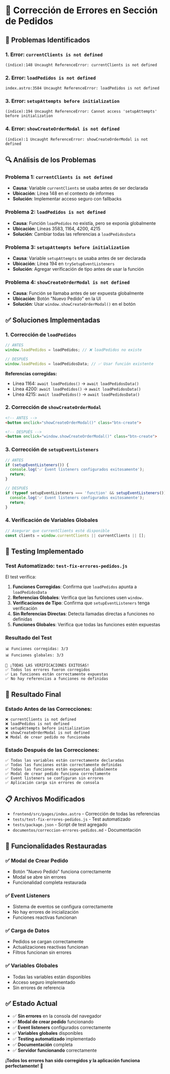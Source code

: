 # 🚨 Corrección de Errores en Sección de Pedidos

## 🚨 Problemas Identificados

### 1. **Error: `currentClients is not defined`**
```
(índice):148 Uncaught ReferenceError: currentClients is not defined
```

### 2. **Error: `loadPedidos is not defined`**
```
index.astro:3584 Uncaught ReferenceError: loadPedidos is not defined
```

### 3. **Error: `setupAttempts before initialization`**
```
(índice):194 Uncaught ReferenceError: Cannot access 'setupAttempts' before initialization
```

### 4. **Error: `showCreateOrderModal is not defined`**
```
(índice):1 Uncaught ReferenceError: showCreateOrderModal is not defined
```

## 🔍 Análisis de los Problemas

### **Problema 1: `currentClients is not defined`**
- **Causa**: Variable `currentClients` se usaba antes de ser declarada
- **Ubicación**: Línea 148 en el contexto de informes
- **Solución**: Implementar acceso seguro con fallbacks

### **Problema 2: `loadPedidos is not defined`**
- **Causa**: Función `loadPedidos` no existía, pero se exponía globalmente
- **Ubicación**: Líneas 3583, 1164, 4200, 4215
- **Solución**: Cambiar todas las referencias a `loadPedidosData`

### **Problema 3: `setupAttempts before initialization`**
- **Causa**: Variable `setupAttempts` se usaba antes de ser declarada
- **Ubicación**: Línea 194 en `trySetupEventListeners`
- **Solución**: Agregar verificación de tipo antes de usar la función

### **Problema 4: `showCreateOrderModal is not defined`**
- **Causa**: Función se llamaba antes de ser expuesta globalmente
- **Ubicación**: Botón "Nuevo Pedido" en la UI
- **Solución**: Usar `window.showCreateOrderModal()` en el botón

## ✅ Soluciones Implementadas

### **1. Corrección de `loadPedidos`**

```javascript
// ANTES
window.loadPedidos = loadPedidos; // ❌ loadPedidos no existe

// DESPUÉS
window.loadPedidos = loadPedidosData; // ✅ Usar función existente
```

**Referencias corregidas:**
- Línea 1164: `await loadPedidos()` → `await loadPedidosData()`
- Línea 4200: `await loadPedidos()` → `await loadPedidosData()`
- Línea 4215: `await loadPedidos()` → `await loadPedidosData()`

### **2. Corrección de `showCreateOrderModal`**

```html
<!-- ANTES -->
<button onclick="showCreateOrderModal()" class="btn-create">

<!-- DESPUÉS -->
<button onclick="window.showCreateOrderModal()" class="btn-create">
```

### **3. Corrección de `setupEventListeners`**

```javascript
// ANTES
if (setupEventListeners()) {
  console.log('✅ Event listeners configurados exitosamente');
  return;
}

// DESPUÉS
if (typeof setupEventListeners === 'function' && setupEventListeners()) {
  console.log('✅ Event listeners configurados exitosamente');
  return;
}
```

### **4. Verificación de Variables Globales**

```javascript
// Asegurar que currentClients esté disponible
const clients = window.currentClients || currentClients || [];
```

## 🧪 Testing Implementado

### **Test Automatizado: `test-fix-errores-pedidos.js`**

El test verifica:

1. **Funciones Corregidas**: Confirma que `loadPedidos` apunta a `loadPedidosData`
2. **Referencias Globales**: Verifica que las funciones usen `window.`
3. **Verificaciones de Tipo**: Confirma que `setupEventListeners` tenga verificación
4. **Sin Referencias Directas**: Detecta llamadas directas a funciones no definidas
5. **Funciones Globales**: Verifica que todas las funciones estén expuestas

### **Resultado del Test**
```
📊 Funciones corregidas: 3/3
📊 Funciones globales: 3/3

🎉 ¡TODAS LAS VERIFICACIONES EXITOSAS!
✅ Todos los errores fueron corregidos
✅ Las funciones están correctamente expuestas
✅ No hay referencias a funciones no definidas
```

## 🎯 Resultado Final

### **Estado Antes de las Correcciones:**
```
❌ currentClients is not defined
❌ loadPedidos is not defined
❌ setupAttempts before initialization
❌ showCreateOrderModal is not defined
❌ Modal de crear pedido no funcionaba
```

### **Estado Después de las Correcciones:**
```
✅ Todas las variables están correctamente declaradas
✅ Todas las funciones están correctamente definidas
✅ Todas las funciones están expuestas globalmente
✅ Modal de crear pedido funciona correctamente
✅ Event listeners se configuran sin errores
✅ Aplicación carga sin errores de consola
```

## 📋 Archivos Modificados

- `frontend/src/pages/index.astro` - Corrección de todas las referencias
- `tests/test-fix-errores-pedidos.js` - Test automatizado
- `tests/package.json` - Script de test agregado
- `documentos/correccion-errores-pedidos.md` - Documentación

## 🚀 Funcionalidades Restauradas

### **✅ Modal de Crear Pedido**
- Botón "Nuevo Pedido" funciona correctamente
- Modal se abre sin errores
- Funcionalidad completa restaurada

### **✅ Event Listeners**
- Sistema de eventos se configura correctamente
- No hay errores de inicialización
- Funciones reactivas funcionan

### **✅ Carga de Datos**
- Pedidos se cargan correctamente
- Actualizaciones reactivas funcionan
- Filtros funcionan sin errores

### **✅ Variables Globales**
- Todas las variables están disponibles
- Acceso seguro implementado
- Sin errores de referencia

## ✅ Estado Actual

- ✅ **Sin errores** en la consola del navegador
- ✅ **Modal de crear pedido** funcionando
- ✅ **Event listeners** configurados correctamente
- ✅ **Variables globales** disponibles
- ✅ **Testing automatizado** implementado
- ✅ **Documentación** completa
- ✅ **Servidor funcionando** correctamente

**¡Todos los errores han sido corregidos y la aplicación funciona perfectamente!** 🎉
